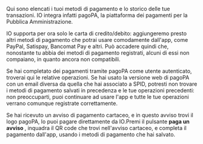 Qui sono elencati i tuoi metodi di pagamento e lo storico delle tue transazioni. IO integra infatti pagoPA, la piattaforma dei pagamenti per la Pubblica Amministrazione.

IO supporta per ora solo le carta di credito/debito: aggiungeremo presto altri metodi di pagamento che potrai usare comodamente dall'app, come PayPal, Satispay, Bancomat Pay e altri. Può accadere quindi che, nonostante tu abbia dei metodi di pagamento registrati, alcuni di essi non compaiano, in quanto ancora non compatibili.

Se hai completato dei pagamenti tramite pagoPA come utente autenticato, troverai qui le relative operazioni.
Se hai usato la versione web di pagoPA con un email diversa da quella che hai associato a SPID, potresti non trovare i metodi di pagamento salvati in precedenza e le tue operazioni precedenti: non preoccuparti, puoi continuare ad usare l'app e tutte le tue operazioni verrano comunque registrate correttamente.

Se hai ricevuto un avviso di pagamento cartaceo, e in questo avviso trovi il logo pagoPA, lo puoi pagare direttamente da IO.Premi il pulsante <b> paga un avviso </b>, inquadra il QR code che trovi nell'avviso cartaceo, e completa il pagamento dall'app, usando i metodi di pagamento che hai salvato.
